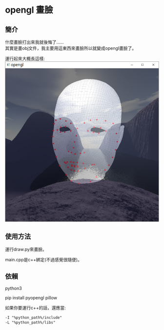 # opengl 畫臉

## 簡介

什麼畫臉打出來我就後悔了……   
其實是畫obj文件，我主要用這東西來畫臉所以就變成opengl畫臉了。 

運行起來大概長這樣: 
![樣例](樣例.jpg)

## 使用方法

運行draw.py來畫臉。 

main.cpp是c++綁定(不過感覺很隨便)。

## 依賴

python3

pip install pyopengl pillow

如果你要運行c++的話，還應當:

    -I "%python_path%/include"
    -L "%python_path%/libs"